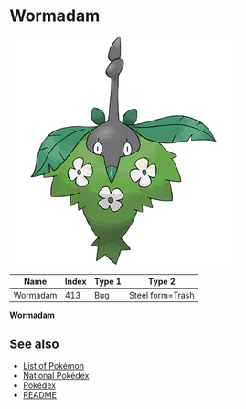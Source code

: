 # Wormadam


![Wormadam](images/413.png)

| **Name** | **Index** | **Type 1** | **Type 2** |
|----|----|----|----|
| Wormadam | 413 | Bug | Steel form=Trash  |

**Wormadam** 

## See also

- [List of Pokémon](../pokemon.md)
- [National Pokédex](../national_pokedex.md)
- [Pokédex](../pokedex.md)
- [README](../README.md)
